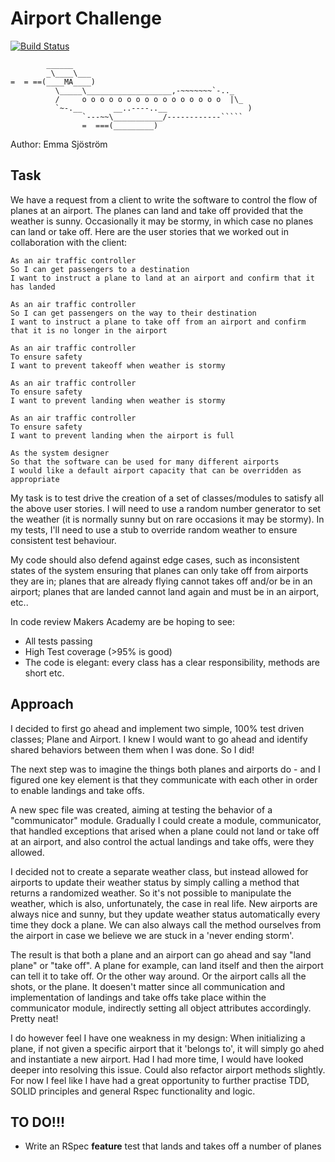 Airport Challenge
=================

[![Build Status](https://travis-ci.org/festinalent3/airport_challenge.svg?branch=master)](https://travis-ci.org/festinalent3/airport_challenge)


```
        ______
        _\____\___
=  = ==(____MA____)
          \_____\___________________,-~~~~~~~`-.._
          /     o o o o o o o o o o o o o o o o  |\_
          `~-.__       __..----..__                  )
                `---~~\___________/------------`````
                =  ===(_________)

```

Author: Emma Sjöström

Task
-----

We have a request from a client to write the software to control the flow of planes at an airport. The planes can land and take off provided that the weather is sunny. Occasionally it may be stormy, in which case no planes can land or take off.  Here are the user stories that we worked out in collaboration with the client:

```
As an air traffic controller
So I can get passengers to a destination
I want to instruct a plane to land at an airport and confirm that it has landed

As an air traffic controller
So I can get passengers on the way to their destination
I want to instruct a plane to take off from an airport and confirm that it is no longer in the airport

As an air traffic controller
To ensure safety
I want to prevent takeoff when weather is stormy

As an air traffic controller
To ensure safety
I want to prevent landing when weather is stormy

As an air traffic controller
To ensure safety
I want to prevent landing when the airport is full

As the system designer
So that the software can be used for many different airports
I would like a default airport capacity that can be overridden as appropriate
```

My task is to test drive the creation of a set of classes/modules to satisfy all the above user stories. I will need to use a random number generator to set the weather (it is normally sunny but on rare occasions it may be stormy). In my tests, I'll need to use a stub to override random weather to ensure consistent test behaviour.

My code should also defend against edge cases, such as inconsistent states of the system ensuring that planes can only take off from airports they are in; planes that are already flying cannot takes off and/or be in an airport; planes that are landed cannot land again and must be in an airport, etc..

In code review Makers Academy are be hoping to see:

* All tests passing
* High Test coverage (>95% is good)
* The code is elegant: every class has a clear responsibility, methods are short etc.


Approach
-----

I decided to first go ahead and implement two simple, 100% test driven classes; Plane and Airport. I knew I would want to go ahead and identify shared behaviors between them when I was done. So I did!

The next step was to imagine the things both planes and airports do - and I figured one key element is that they communicate with each other in order to enable landings and take offs.

A new spec file was created, aiming at testing the behavior of a "communicator" module. Gradually I could create a module, communicator, that handled exceptions that arised when a plane could not land or take off at an airport, and also control the actual landings and take offs, were they allowed.

I decided not to create a separate weather class, but instead allowed for airports to update their weather status by simply calling a method that returns a randomized weather. So it's not possible to manipulate the weather, which is also, unfortunately, the case in real life. New airports are always nice and sunny, but they update weather status automatically every time they dock a plane. We can also always call the method ourselves from the airport in case we believe we are stuck in a 'never ending storm'.

The result is that both a plane and an airport can go ahead and say "land plane" or "take off". A plane for example, can land itself and then the airport can tell it to take off. Or the other way around. Or the airport calls all the shots, or the plane. It doesen't matter since all communication and implementation of landings and take offs take place within the communicator module, indirectly setting all object attributes accordingly. Pretty neat!

I do however feel I have one weakness in my design: When initializing a plane, if not given a specific airport that it 'belongs to', it will simply go ahed and instantiate a new airport. Had I had more time, I would have looked deeper into resolving this issue. Could also refactor airport methods slightly. For now I feel like I have had a great opportunity to further practise TDD, SOLID principles and general Rspec functionality and logic.



TO DO!!!
-----
* Write an RSpec **feature** test that lands and takes off a number of planes
